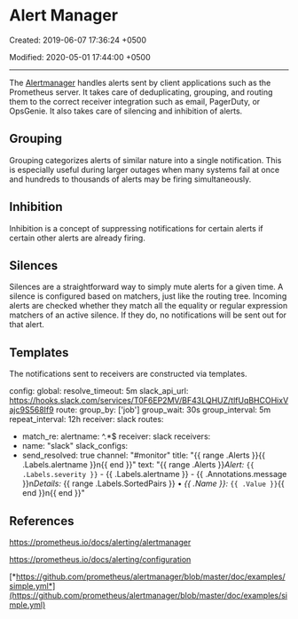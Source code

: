 # Alert Manager

Created: 2019-06-07 17:36:24 +0500

Modified: 2020-05-01 17:44:00 +0500

---

The [Alertmanager](https://github.com/prometheus/alertmanager) handles alerts sent by client applications such as the Prometheus server. It takes care of deduplicating, grouping, and routing them to the correct receiver integration such as email, PagerDuty, or OpsGenie. It also takes care of silencing and inhibition of alerts.

## Grouping

Grouping categorizes alerts of similar nature into a single notification. This is especially useful during larger outages when many systems fail at once and hundreds to thousands of alerts may be firing simultaneously.

## Inhibition

Inhibition is a concept of suppressing notifications for certain alerts if certain other alerts are already firing.

## Silences

Silences are a straightforward way to simply mute alerts for a given time. A silence is configured based on matchers, just like the routing tree. Incoming alerts are checked whether they match all the equality or regular expression matchers of an active silence. If they do, no notifications will be sent out for that alert.

## Templates

The notifications sent to receivers are constructed via templates.

config:
global:
resolve_timeout: 5m
slack_api_url: <https://hooks.slack.com/services/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>
route:
group_by: ['job']
group_wait: 30s
group_interval: 5m
repeat_interval: 12h
receiver: slack
routes:

- match_re:
alertname: ^.*$
receiver: slack
receivers:
- name: "slack"
slack_configs:
- send_resolved: true
channel: "#monitor"
title: "{{ range .Alerts }}{{ .Labels.alertname }}n{{ end }}"
text: "{{ range .Alerts }}*Alert:* `{{ .Labels.severity }}` - {{ .Labels.alertname }} - {{ .Annotations.message }}n*Details:* {{ range .Labels.SortedPairs }} • *{{ .Name }}:* `{{ .Value }}`{{ end }}n{{ end }}"

## References

<https://prometheus.io/docs/alerting/alertmanager>

<https://prometheus.io/docs/alerting/configuration>

[*https://github.com/prometheus/alertmanager/blob/master/doc/examples/simple.yml*](https://github.com/prometheus/alertmanager/blob/master/doc/examples/simple.yml)
